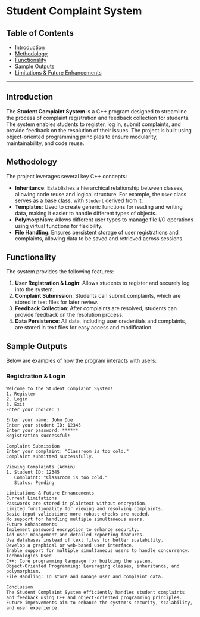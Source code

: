 # Student Complaint System

## Table of Contents
- [Introduction](#introduction)
- [Methodology](#methodology)
- [Functionality](#functionality)
- [Sample Outputs](#sample-outputs)
- [Limitations & Future Enhancements](#limitations--future-enhancements)

---

## Introduction
The **Student Complaint System** is a C++ program designed to streamline the process of complaint registration and feedback collection for students. The system enables students to register, log in, submit complaints, and provide feedback on the resolution of their issues. The project is built using object-oriented programming principles to ensure modularity, maintainability, and code reuse.

## Methodology
The project leverages several key C++ concepts:
- **Inheritance**: Establishes a hierarchical relationship between classes, allowing code reuse and logical structure. For example, the `User` class serves as a base class, with `Student` derived from it.
- **Templates**: Used to create generic functions for reading and writing data, making it easier to handle different types of objects.
- **Polymorphism**: Allows different user types to manage file I/O operations using virtual functions for flexibility.
- **File Handling**: Ensures persistent storage of user registrations and complaints, allowing data to be saved and retrieved across sessions.

## Functionality
The system provides the following features:
1. **User Registration & Login**: Allows students to register and securely log into the system.
2. **Complaint Submission**: Students can submit complaints, which are stored in text files for later review.
3. **Feedback Collection**: After complaints are resolved, students can provide feedback on the resolution process.
4. **Data Persistence**: All data, including user credentials and complaints, are stored in text files for easy access and modification.

## Sample Outputs
Below are examples of how the program interacts with users:

### Registration & Login
```plaintext
Welcome to the Student Complaint System!
1. Register
2. Login
3. Exit
Enter your choice: 1

Enter your name: John Doe
Enter your student ID: 12345
Enter your password: ******
Registration successful!

Complaint Submission
Enter your complaint: "Classroom is too cold."
Complaint submitted successfully.

Viewing Complaints (Admin)
1. Student ID: 12345
   Complaint: "Classroom is too cold."
   Status: Pending

Limitations & Future Enhancements
Current Limitations
Passwords are stored in plaintext without encryption.
Limited functionality for viewing and resolving complaints.
Basic input validation; more robust checks are needed.
No support for handling multiple simultaneous users.
Future Enhancements
Implement password encryption to enhance security.
Add user management and detailed reporting features.
Use databases instead of text files for better scalability.
Develop a graphical or web-based user interface.
Enable support for multiple simultaneous users to handle concurrency.
Technologies Used
C++: Core programming language for building the system.
Object-Oriented Programming: Leveraging classes, inheritance, and polymorphism.
File Handling: To store and manage user and complaint data.

Conclusion
The Student Complaint System efficiently handles student complaints and feedback using C++ and object-oriented programming principles. Future improvements aim to enhance the system's security, scalability, and user experience.
